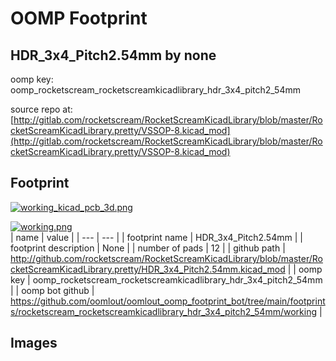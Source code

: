 # OOMP Footprint  
## HDR_3x4_Pitch2.54mm  by none  
  
oomp key: oomp_rocketscream_rocketscreamkicadlibrary_hdr_3x4_pitch2_54mm  
  
source repo at: [http://gitlab.com/rocketscream/RocketScreamKicadLibrary/blob/master/RocketScreamKicadLibrary.pretty/VSSOP-8.kicad_mod](http://gitlab.com/rocketscream/RocketScreamKicadLibrary/blob/master/RocketScreamKicadLibrary.pretty/VSSOP-8.kicad_mod)  
## Footprint  
  
[![working_kicad_pcb_3d.png](working_kicad_pcb_3d_600.png)](working_kicad_pcb_3d.png)  
  
[![working.png](working_600.png)](working.png)  
| name | value | 
| --- | --- | 
| footprint name | HDR_3x4_Pitch2.54mm | 
| footprint description | None | 
| number of pads | 12 | 
| github path | http://github.com/rocketscream/RocketScreamKicadLibrary/blob/master/RocketScreamKicadLibrary.pretty/HDR_3x4_Pitch2.54mm.kicad_mod | 
| oomp key | oomp_rocketscream_rocketscreamkicadlibrary_hdr_3x4_pitch2_54mm | 
| oomp bot github | https://github.com/oomlout/oomlout_oomp_footprint_bot/tree/main/footprints/rocketscream_rocketscreamkicadlibrary_hdr_3x4_pitch2_54mm/working | 
## Images  
